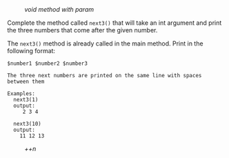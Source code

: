 <div class="hint" title="Practice topics">
  <i style="padding-left: 40px;">void method with param</i>
</div>

Complete the method called `next3()` that will take an int argument and print the three numbers that come after the given number.

The `next3()` method is already called in the main method. Print in the following format:

    $number1 $number2 $number3

    The three next numbers are printed on the same line with spaces between them

    Examples:
      next3(1)
      output:
         2 3 4

      next3(10)
      output:
        11 12 13

<div class="hint">
  <i style="padding-left: 40px;">++n</i>
</div>
